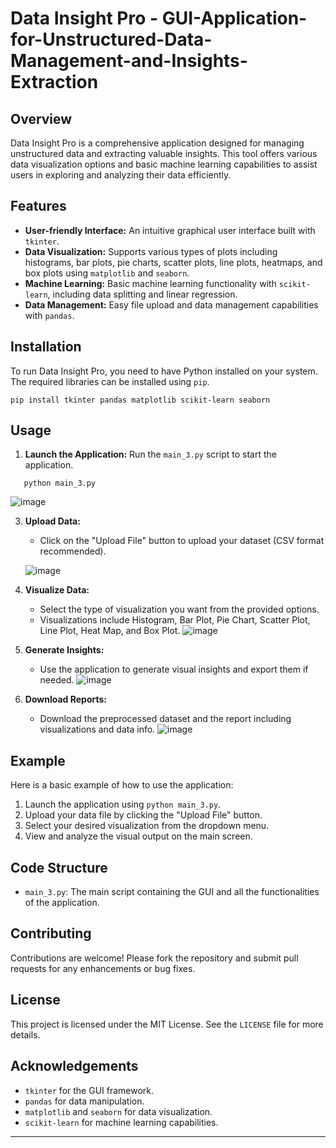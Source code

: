 # Data Insight Pro - GUI-Application-for-Unstructured-Data-Management-and-Insights-Extraction
## Overview
Data Insight Pro is a comprehensive application designed for managing unstructured data and extracting valuable insights. This tool offers various data visualization options and basic machine learning capabilities to assist users in exploring and analyzing their data efficiently.

## Features
- **User-friendly Interface:** An intuitive graphical user interface built with `tkinter`.
- **Data Visualization:** Supports various types of plots including histograms, bar plots, pie charts, scatter plots, line plots, heatmaps, and box plots using `matplotlib` and `seaborn`.
- **Machine Learning:** Basic machine learning functionality with `scikit-learn`, including data splitting and linear regression.
- **Data Management:** Easy file upload and data management capabilities with `pandas`.

## Installation
To run Data Insight Pro, you need to have Python installed on your system. The required libraries can be installed using `pip`.
```
pip install tkinter pandas matplotlib scikit-learn seaborn
```

## Usage
1. **Launch the Application:**
   Run the `main_3.py` script to start the application.
```
   python main_3.py
```

   ![image](https://github.com/ManvithMadhuvarsu/Data-Insights-Pro-GUI-Application-for-Unstructured-Data-Management-and-Insights-Extraction/assets/134702597/3fa703da-0142-45dd-9e40-ca269443e7f4)


3. **Upload Data:**
   - Click on the "Upload File" button to upload your dataset (CSV format recommended).
  
   ![image](https://github.com/ManvithMadhuvarsu/Data-Insights-Pro-GUI-Application-for-Unstructured-Data-Management-and-Insights-Extraction/assets/134702597/7a2c1dc8-5107-4650-a214-5a51824f52e4)


4. **Visualize Data:**
   - Select the type of visualization you want from the provided options.
   - Visualizations include Histogram, Bar Plot, Pie Chart, Scatter Plot, Line Plot, Heat Map, and Box Plot.
   ![image](https://github.com/ManvithMadhuvarsu/Data-Insights-Pro-GUI-Application-for-Unstructured-Data-Management-and-Insights-Extraction/assets/134702597/e31b9611-a088-4730-862e-cda044887950)


5. **Generate Insights:**
   - Use the application to generate visual insights and export them if needed.
   ![image](https://github.com/ManvithMadhuvarsu/Data-Insights-Pro-GUI-Application-for-Unstructured-Data-Management-and-Insights-Extraction/assets/134702597/c33fce97-50fb-4884-8f8e-ecfd50531a22)


6. **Download Reports:**
   - Download the preprocessed dataset and the report including visualizations and data info.
   ![image](https://github.com/ManvithMadhuvarsu/Data-Insights-Pro-GUI-Application-for-Unstructured-Data-Management-and-Insights-Extraction/assets/134702597/9cd89118-ee59-4303-b703-f116a7b8f8f4)


## Example
Here is a basic example of how to use the application:
1. Launch the application using `python main_3.py`.
2. Upload your data file by clicking the "Upload File" button.
3. Select your desired visualization from the dropdown menu.
4. View and analyze the visual output on the main screen.

## Code Structure
- `main_3.py`: The main script containing the GUI and all the functionalities of the application.

## Contributing
Contributions are welcome! Please fork the repository and submit pull requests for any enhancements or bug fixes.

## License
This project is licensed under the MIT License. See the `LICENSE` file for more details.

## Acknowledgements
- `tkinter` for the GUI framework.
- `pandas` for data manipulation.
- `matplotlib` and `seaborn` for data visualization.
- `scikit-learn` for machine learning capabilities.

---
